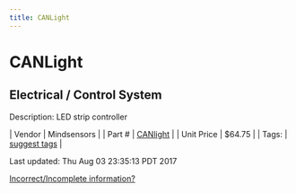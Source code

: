 ```yaml
---
title: CANLight
---
```


# CANLight
## Electrical / Control System
Description: 	LED strip controller 

| Vendor | Mindsensors | 
| Part # | [CANlight](http://www.mindsensors.com/frc/181-canlight-led-strip-controller-kit-for-frc-robots) | 
| Unit Price | $64.75 | 
| Tags: | [suggest tags](https://docs.google.com/forms/d/e/1FAIpQLSeWyY8v3RgOty-MyWmh9U0iivNYN_molChYyS-0U-o-kOAv_g/viewform) | 

Last updated: Thu Aug 03 23:35:13 PDT 2017

 [Incorrect/Incomplete information?](https://docs.google.com/forms/d/e/1FAIpQLSeWyY8v3RgOty-MyWmh9U0iivNYN_molChYyS-0U-o-kOAv_g/viewform)